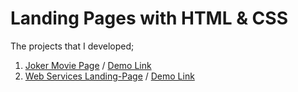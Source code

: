 # Landing Pages with HTML & CSS

The projects that I developed; <br>
1.  [Joker Movie Page](https://github.com/HakanOzdemir85/5_JavaScript-30-Days-Challenge/tree/main/01%20-%20JavaScript%20Drum%20Kit) / [Demo Link](https://htmlpreview.github.io/?https://github.com/HakanOzdemir85/5_JavaScript-30-Days-Challenge/blob/main/01%20-%20JavaScript%20Drum%20Kit/index.html)
2.  [Web Services Landing-Page](https://github.com/HakanOzdemir85/5_JavaScript-30-Days-Challenge/tree/main/02%20-%20JS%20and%20CSS%20Clock) / [Demo Link](https://htmlpreview.github.io/?https://github.com/HakanOzdemir85/5_JavaScript-30-Days-Challenge/blob/main/02%20-%20JS%20and%20CSS%20Clock/index.html)